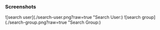 ### Screenshots

![search user](./search-user.png?raw=true "Search User:)
![search group](./search-group.png?raw=true "Search Group:)
